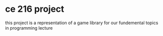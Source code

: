 # ce 216 project
this project is a representation of a game library for our fundemental topics in programming lecture          <br>

